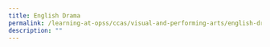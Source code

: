 ```yaml
---
title: English Drama
permalink: /learning-at-opss/ccas/visual-and-performing-arts/english-drama
description: ""
---
```


